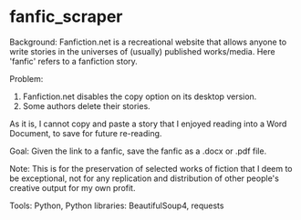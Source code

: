 # fanfic_scraper
Background: 
Fanfiction.net is a recreational website that allows anyone to write stories in the universes of (usually) published works/media. Here 'fanfic' refers to a fanfiction story.  

Problem: 
1) Fanfiction.net disables the copy option on its desktop version.
2) Some authors delete their stories. 

As it is, I cannot copy and paste a story that I enjoyed reading into a Word Document, to save for future re-reading. 

Goal: 
Given the link to a fanfic, save the fanfic as a .docx or .pdf file.  

Note: This is for the preservation of selected works of fiction that I deem to be exceptional, not for any replication and distribution of other people's creative output for my own profit. 

Tools:
Python, Python libraries: BeautifulSoup4, requests

